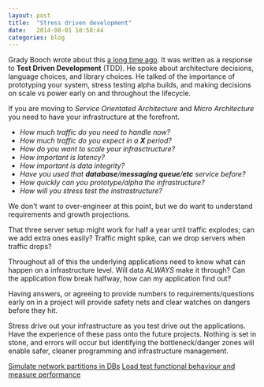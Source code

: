 ```yaml
---
layout: post
title:  "Stress driven development"
date:   2014-08-01 10:58:44
categories: blog
---
```


Grady Booch wrote about this [a long time ago](http://web.archive.org/web/20050203010041/http://www.manamplified.org/archives/000203.html). It was written as a response to __Test Driven Development__ (TDD). He spoke about architecture decisions, language choices, and library choices. He talked of the importance of prototyping your system, stress testing alpha builds, and making decisions on scale vs power early on and throughout the lifecycle.

If you are moving to _Service Orientated Architecture_ and _Micro Architecture_ you need to have your infrastructure at the forefront.

 - _How much traffic do you need to handle now?_
 - _How much traffic do you expect in a __X__ period?_
 - _How do you want to scale your infrasctructure?_
 - _How important is latency?_
 - _How important is data integrity?_
 - _Have you used that __database__/__messaging queue__/__etc__ service before?_
 - _How quickly can you prototype/alpha the infrastructure?_
 - _How will you stress test the instrastructure?_

We don't want to over-engineer at this point, but we do want to understand requirements and growth projections.

That three server setup might work for half a year until traffic explodes; can we add extra ones easily? Traffic might spike, can we drop servers when traffic drops?

Throughout all of this the underlying applications need to know what can happen on a infrastructure level. Will data _ALWAYS_ make it through? Can the application flow break halfway, how can my application find out?

Having answers, or agreeing to provide numbers to requirements/questions early on in a project will provide safety nets and clear watches on dangers before they hit.

Stress drive out your infrastructure as you test drive out the applications. Have the experience of these pass onto the future projects. Nothing is set in stone, and errors will occur but identifying the bottleneck/danger zones will enable safer, cleaner programming and infrastructure management.

[Simulate network partitions in DBs](https://github.com/aphyr/jepsen)
[Load test functional behaviour and measure performance](http://jmeter.apache.org/)
